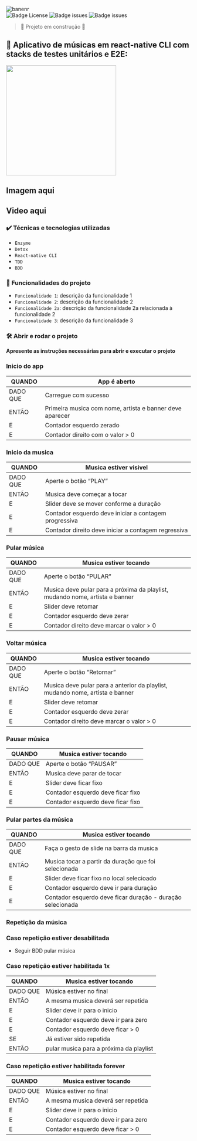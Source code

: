 ![banenr](https://user-images.githubusercontent.com/67022479/156891123-d5afe5db-cd18-4ec3-af04-a272869430b6.png)
<br>
![Badge License](https://img.shields.io/github/license/Edullk/app_music_tests)
![Badge issues](https://img.shields.io/github/issues/Edullk/app_music_tests)
![Badge issues](https://img.shields.io/snyk/vulnerabilities/github/Edullk/app_music_tests)

> :construction: Projeto em construção :construction:

## :iphone: Aplicativo de músicas em react-native CLI com stacks de testes unitários e E2E:

<image style="width: 300px; heigth: 300px" src="https://user-images.githubusercontent.com/67022479/156898321-926b48af-7c10-4e8c-934a-21eb50cf5518.png"></image>

## Imagem aqui 
## Video aqui

### ✔️ Técnicas e tecnologias utilizadas

- ``Enzyme``
- ``Detox``
- ``React-native CLI``
- ``TDD``
- ``BDD``


### :hammer: Funcionalidades do projeto

- `Funcionalidade 1`: descrição da funcionalidade 1
- `Funcionalidade 2`: descrição da funcionalidade 2
- `Funcionalidade 2a`: descrição da funcionalidade 2a relacionada à funcionalidade 2
- `Funcionalidade 3`: descrição da funcionalidade 3


### 🛠️ Abrir e rodar o projeto

**Apresente as instruções necessárias para abrir e executar o projeto**



### Inicio do app

| QUANDO | App é aberto |
| --- | --- |
| DADO QUE  | Carregue com sucesso |
| ENTÃO | Primeira musica com nome, artista e banner deve aparecer |
| E | Contador esquerdo zerado |
| E | Contador direito com o valor > 0 |

### Inicio da musica

| QUANDO | Musica estiver visivel |
| --- | --- |
| DADO QUE  | Aperte o botão “PLAY” |
| ENTÃO | Musica deve começar a tocar |
| E | Slider deve se mover conforme a duração |
| E | Contador esquerdo deve iniciar a contagem progressiva |
| E | Contador  direito deve iniciar a contagem regressiva |

### Pular música

| QUANDO | Musica estiver tocando |
| --- | --- |
| DADO QUE  | Aperte o botão “PULAR” |
| ENTÃO | Musica deve pular para a próxima da playlist, mudando nome, artista e banner |
| E | Slider deve retomar |
| E | Contador esquerdo deve zerar |
| E | Contador  direito deve marcar o valor > 0 |

### Voltar música

| QUANDO | Musica estiver tocando |
| --- | --- |
| DADO QUE  | Aperte o botão “Retornar” |
| ENTÃO | Musica deve pular para a anterior da playlist, mudando nome, artista e banner |
| E | Slider deve retomar |
| E | Contador esquerdo deve zerar |
| E | Contador  direito deve marcar o valor > 0 |

### Pausar música

| QUANDO | Musica estiver tocando |
| --- | --- |
| DADO QUE  | Aperte o botão “PAUSAR” |
| ENTÃO | Musica deve parar de tocar |
| E | Slider deve ficar fixo |
| E | Contador esquerdo deve ficar fixo |
| E | Contador esquerdo deve ficar fixo |

### Pular partes da música

| QUANDO | Musica estiver tocando |
| --- | --- |
| DADO QUE  | Faça o gesto de slide na barra da musica |
| ENTÃO | Musica tocar a partir da duração que foi selecionada |
| E | Slider deve ficar fixo no local selecioado |
| E | Contador esquerdo deve ir para duração |
| E | Contador esquerdo deve ficar duração - duração selecionada |

### Repetição da música

### Caso repetição estiver desabilitada

- Seguir BDD pular música

### Caso repetição estiver habilitada 1x

| QUANDO | Musica estiver tocando |
| --- | --- |
| DADO QUE  | Música estiver no final |
| ENTÃO | A mesma musica deverá ser repetida |
| E | Slider deve ir para o inicio |
| E | Contador esquerdo deve ir para zero |
| E | Contador esquerdo deve ficar > 0  |
| SE | Já estiver sido repetida |
| ENTÃO | pular musica para a próxima da playlist |

### Caso repetição estiver habilitada forever

| QUANDO | Musica estiver tocando |
| --- | --- |
| DADO QUE  | Música estiver no final |
| ENTÃO | A mesma musica deverá ser repetida |
| E | Slider deve ir para o inicio |
| E | Contador esquerdo deve ir para zero |
| E | Contador esquerdo deve ficar > 0  |
